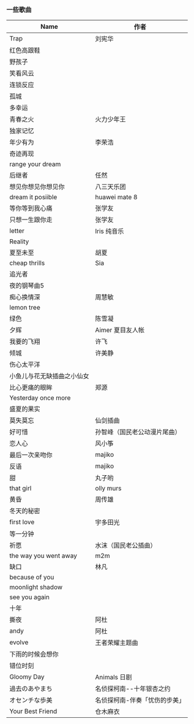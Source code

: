 ### 一些歌曲

| Name                       | 作者                          |
| -------------------------- | ----------------------------- |
| Trap                       | 刘宪华                        |
| 红色高跟鞋                 |                               |
| 野孩子                     |                               |
| 笑看风云                   |                               |
| 连锁反应                   |                               |
| 孤城                       |                               |
| 多幸运                     |                               |
| 青春之火                   | 火力少年王                    |
| 独家记忆                   |                               |
| 年少有为                   | 李荣浩                        |
| 奇迹再现                   |                               |
| range your dream           |                               |
| 后继者                     | 任然                          |
| 想见你想见你想见你         | 八三天乐团                    |
| dream it posiible          | huawei mate 8                 |
| 等你等到我心痛             | 张学友                        |
| 只想一生跟你走             | 张学友                        |
| letter                     | Iris 纯音乐                   |
| Reality                    |                               |
| 夏至未至                   | 胡夏                          |
| cheap thrills              | Sia                           |
| 追光者                     |                               |
| 夜的钢琴曲5                |                               |
| 痴心换情深                 | 周慧敏                        |
| lemon tree                 |                               |
| 绿色                       | 陈雪凝                        |
| 夕辉                       | Aimer 夏目友人帐              |
| 我要的飞翔                 | 许飞                          |
| 倾城                       | 许美静                        |
| 伤心太平洋                 |                               |
| 小鱼儿与花无缺插曲之小仙女 |                               |
| 比心更痛的眼眸             | 郑源                          |
| Yesterday once more        |                               |
| 盛夏的果实                 |                               |
| 莫失莫忘                   | 仙剑插曲                      |
| 好可惜                     | 孙智峰（国民老公动漫片尾曲）  |
| 恋人心                     | 风小筝                        |
| 最后一次亲吻你             | majiko                        |
| 反语                       | majiko                        |
| 甜                         | 丸子哟                        |
| that girl                  | olly murs                     |
| 黄昏                       | 周传雄                        |
| 冬天的秘密                 |                               |
| first love                 | 宇多田光                      |
| 等一分钟                   |                               |
| 祈愿                       | 水沫（国民老公插曲）          |
| the way you went away      | m2m                           |
| 缺口                       | 林凡                          |
| because of you             |                               |
| moonlight shadow           |                               |
| see you again              |                               |
| 十年                       |                               |
| 撕夜                       | 阿杜                          |
| andy                       | 阿杜                          |
| evolve                     | 王者荣耀主题曲                |
| 下雨的时候会想你           |                               |
| 错位时刻                   |                               |
| Gloomy Day                 | Animals 日剧                  |
| 過去のあやまち             | 名侦探柯南--十年银杏之约      |
| オセンチな歩美             | 名侦探柯南-伴奏「忧伤的步美」 |
| Your Best Friend           | 仓木麻衣                      |


